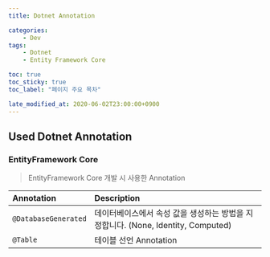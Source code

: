 ```yaml
---
title: Dotnet Annotation

categories:
    - Dev
tags:
    - Dotnet
    - Entity Framework Core

toc: true
toc_sticky: true
toc_label: "페이지 주요 목차"

late_modified_at: 2020-06-02T23:00:00+0900
---
```


## Used Dotnet Annotation ##

### EntityFramework Core ###

> EntityFramework Core 개발 시 사용한 Annotation

| Annotation | Description |
| :--- | :--------------------------------------------------------- |
| `@DatabaseGenerated` | 데이터베이스에서 속성 값을 생성하는 방법을 지정합니다. (None, Identity, Computed) |
| `@Table` | 테이블 선언 Annotation |
